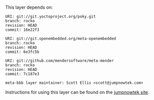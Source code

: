 This layer depends on:

    URI: git://git.yoctoproject.org/poky.git
    branch: rocko
    revision: HEAD
    commit: 16e22f3

    URI: git://git.openembedded.org/meta-openembedded
    branch: rocko
    revision: HEAD
    commit: 6e3fc5b

    URI: git://github.com/mendersoftware/meta-mender
    branch: rocko
    revision: HEAD
    commit: 7c187e3

    meta-bbb layer maintainer: Scott Ellis <scott@jumpnowtek.com>


Instructions for using this layer can be found on the [jumpnowtek site][jumpnowtek-bbb].

[jumpnowtek-bbb]: http://www.jumpnowtek.com/yocto/BeagleBone-Systems-with-Yocto.html
